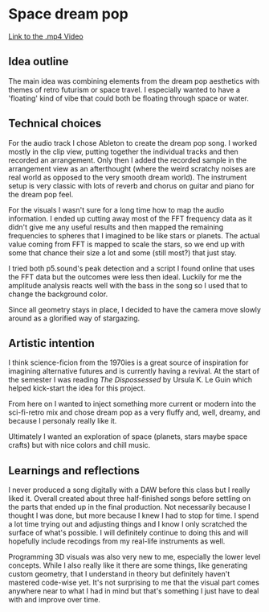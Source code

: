 # Space dream pop

[Link to the .mp4 Video](https://drive.google.com/file/d/1JOIYkbveNEr4Ev4wvQsu4FP_eU5VmYUb/view?usp=share_link)


## Idea outline

The main idea was combining elements from the dream pop aesthetics with themes of retro futurism or space travel. I especially wanted to have a 'floating' kind of vibe that could both be floating through space or water.

## Technical choices

For the audio track I chose Ableton to create the dream pop song. I worked mostly in the clip view, putting together the individual tracks and then recorded an arrangement. Only then I added the recorded sample in the arrangement view as an afterthought (where the weird scratchy noises are real world as opposed to the very smooth dream world). The instrument setup is very classic with lots of reverb and chorus on guitar and piano for the dream pop feel.

For the visuals I wasn't sure for a long time how to map the audio information. I ended up cutting away most of the FFT frequency data as it didn't give me any useful results and then mapped the remaining frequencies to spheres that I imagined to be like stars or planets. The actual value coming from FFT is mapped to scale the stars, so we end up with some that chance their size a lot and some (still most?) that just stay.

I tried both p5.sound's peak detection and a script I found online that uses the FFT data but the outcomes were less then ideal. Luckily for me the amplitude analysis reacts well with the bass in the song so I used that to change the background color.

Since all geometry stays in place, I decided to have the camera move slowly around as a glorified way of stargazing.

## Artistic intention

I think science-ficion from the 1970ies is a great source of inspiration for imagining alternative futures and is currently having a revival. At the start of the semester I was reading *The Dispossessed* by Ursula K. Le Guin which helped kick-start the idea for this project.

From here on I wanted to inject something more current or modern into the sci-fi-retro mix and chose dream pop as a very fluffy and, well, dreamy, and because I personaly really like it.

Ultimately I wanted an exploration of space (planets, stars maybe space crafts) but with nice colors and chill music.

## Learnings and reflections

I never produced a song digitally with a DAW before this class but I really liked it. Overall created about three half-finished songs before settling on the parts that ended up in the final production. Not necessarily because I thought I was done, but more because I knew I had to stop for time. I spend a lot time trying out and adjusting things and I know I only scratched the surface of what's possible. I will definitely continue to doing this and will hopefully include recodings from my real-life instruments as well.

Programming 3D visuals was also very new to me, especially the lower level concepts. While I also really like it there are some things, like generating custom geometry, that I understand in theory but definitely haven't mastered code-wise yet. It's not surprising to me that the visual part comes anywhere near to what I had in mind but that's something I just have to deal with and improve over time.
